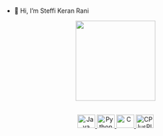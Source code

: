 ###

- 👋 Hi, I’m Steffi Keran Rani


<div align="center">
  <a href="https://github.com/lucas-0331">
  <img height="180em" src="https://github-readme-stats.vercel.app/api?username=steffikeranj&show_icons=true&theme=highcontrast&include_all_commits=true&count_private=true"/>
  <!-
  <img height="180em" src="https://github-readme-stats.vercel.app/api/top-langs/?username=steffikeranj&layout=compact&langs_count=7&theme=highcontrast"/>
</div>

<div style="display: inline_block"><br>
  <p align="center">
  <img alt="Java" height="30" width="40" src="https://cdn.jsdelivr.net/gh/devicons/devicon/icons/java/java-original.svg">
  <img alt="Python" height="30" width="40" src="https://cdn.jsdelivr.net/gh/devicons/devicon/icons/python/python-original.svg">
  <img alt="C" height="30" width="40" src="https://cdn.jsdelivr.net/gh/devicons/devicon/icons/c/c-original.svg" />
  <img alt="CPlusPlus" height="30" width="40" src="https://cdn.jsdelivr.net/gh/devicons/devicon/icons/cplusplus/cplusplus-original.svg">
  <!--
  <img alt="Linux" height="30" width="40" src="https://cdn.jsdelivr.net/gh/devicons/devicon/icons/linux/linux-original.svg">
  -->
    </p>
</div>
